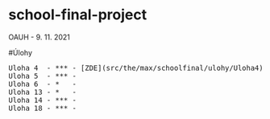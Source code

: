 # school-final-project
OAUH - 9. 11. 2021

#Úlohy
<pre>
Uloha 4  - *** - [ZDE](src/the/max/schoolfinal/ulohy/Uloha4)
Uloha 5  - *** - 
Uloha 6  - *   - 
Uloha 13 - *   - 
Uloha 14 - *** - 
Uloha 18 - *** - 
</pre>